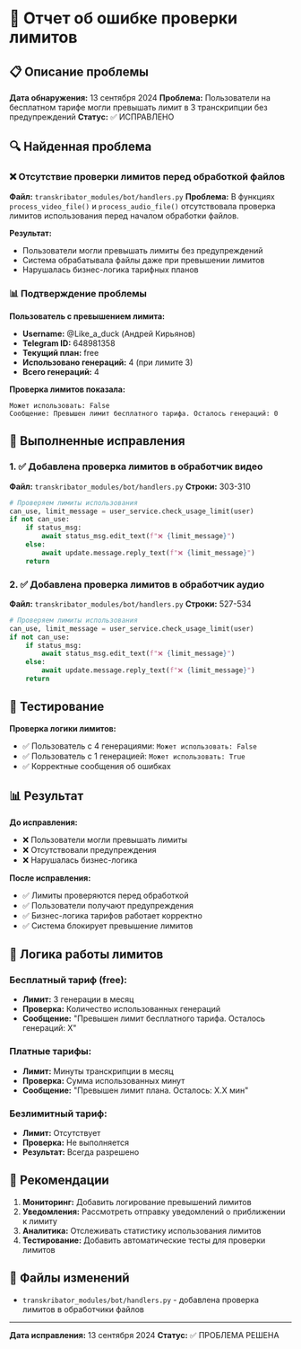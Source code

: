# 🚨 Отчет об ошибке проверки лимитов

## 📋 Описание проблемы

**Дата обнаружения:** 13 сентября 2024
**Проблема:** Пользователи на бесплатном тарифе могли превышать лимит в 3 транскрипции без предупреждений
**Статус:** ✅ ИСПРАВЛЕНО

## 🔍 Найденная проблема

### ❌ Отсутствие проверки лимитов перед обработкой файлов

**Файл:** `transkribator_modules/bot/handlers.py`
**Проблема:** В функциях `process_video_file()` и `process_audio_file()` отсутствовала проверка лимитов использования перед началом обработки файлов.

**Результат:**
- Пользователи могли превышать лимиты без предупреждений
- Система обрабатывала файлы даже при превышении лимитов
- Нарушалась бизнес-логика тарифных планов

### 📊 Подтверждение проблемы

**Пользователь с превышением лимита:**
- **Username:** @Like_a_duck (Андрей Кирьянов)
- **Telegram ID:** 648981358
- **Текущий план:** free
- **Использовано генераций:** 4 (при лимите 3)
- **Всего генераций:** 4

**Проверка лимитов показала:**
```
Может использовать: False
Сообщение: Превышен лимит бесплатного тарифа. Осталось генераций: 0
```

## 🔧 Выполненные исправления

### 1. ✅ Добавлена проверка лимитов в обработчик видео

**Файл:** `transkribator_modules/bot/handlers.py`
**Строки:** 303-310

```python
# Проверяем лимиты использования
can_use, limit_message = user_service.check_usage_limit(user)
if not can_use:
    if status_msg:
        await status_msg.edit_text(f"❌ {limit_message}")
    else:
        await update.message.reply_text(f"❌ {limit_message}")
    return
```

### 2. ✅ Добавлена проверка лимитов в обработчик аудио

**Файл:** `transkribator_modules/bot/handlers.py`
**Строки:** 527-534

```python
# Проверяем лимиты использования
can_use, limit_message = user_service.check_usage_limit(user)
if not can_use:
    if status_msg:
        await status_msg.edit_text(f"❌ {limit_message}")
    else:
        await update.message.reply_text(f"❌ {limit_message}")
    return
```

## 🧪 Тестирование

**Проверка логики лимитов:**
- ✅ Пользователь с 4 генерациями: `Может использовать: False`
- ✅ Пользователь с 1 генерацией: `Может использовать: True`
- ✅ Корректные сообщения об ошибках

## 📊 Результат

**До исправления:**
- ❌ Пользователи могли превышать лимиты
- ❌ Отсутствовали предупреждения
- ❌ Нарушалась бизнес-логика

**После исправления:**
- ✅ Лимиты проверяются перед обработкой
- ✅ Пользователи получают предупреждения
- ✅ Бизнес-логика тарифов работает корректно
- ✅ Система блокирует превышение лимитов

## 🎯 Логика работы лимитов

### Бесплатный тариф (free):
- **Лимит:** 3 генерации в месяц
- **Проверка:** Количество использованных генераций
- **Сообщение:** "Превышен лимит бесплатного тарифа. Осталось генераций: X"

### Платные тарифы:
- **Лимит:** Минуты транскрипции в месяц
- **Проверка:** Сумма использованных минут
- **Сообщение:** "Превышен лимит плана. Осталось: X.X мин"

### Безлимитный тариф:
- **Лимит:** Отсутствует
- **Проверка:** Не выполняется
- **Результат:** Всегда разрешено

## 🚀 Рекомендации

1. **Мониторинг:** Добавить логирование превышений лимитов
2. **Уведомления:** Рассмотреть отправку уведомлений о приближении к лимиту
3. **Аналитика:** Отслеживать статистику использования лимитов
4. **Тестирование:** Добавить автоматические тесты для проверки лимитов

## 📝 Файлы изменений

- `transkribator_modules/bot/handlers.py` - добавлена проверка лимитов в обработчики файлов

---

**Дата исправления:** 13 сентября 2024
**Статус:** ✅ ПРОБЛЕМА РЕШЕНА




